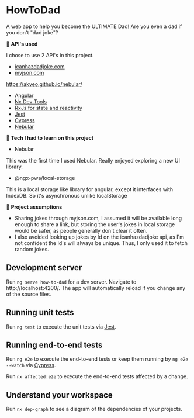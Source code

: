 # HowToDad

A web app to help you become the ULTIMATE Dad! Are you even a dad if you don't "dad joke"?

🔎 **API's used**

I chose to use 2 API's in this project.

- [icanhazdadjoke.com](https://icanhazdadjoke.com/)
- [myjson.com](http://myjson.com/)


https://akveo.github.io/nebular/

- [Angular](https://angular.io)
- [Nx Dev Tools](https://nx.dev/angular)
- [RxJs for state and reactivity](https://rxjs-dev.firebaseapp.com/)
- [Jest](https://jestjs.io/)
- [Cypress](https://www.cypress.io/)
- [Nebular](https://akveo.github.io/nebular/)


🔎 **Tech I had to learn on this project**

- Nebular

This was the first time I used Nebular. Really enjoyed exploring a new UI library.

- @ngx-pwa/local-storage

This is a local storage like library for angular, except it interfaces with IndexDB. So it's asynchronous unlike localStorage

🔎 **Project assumptions**

- Sharing jokes through myjson.com, I assumed it will be available long enough to share a link, but storing the user's jokes in local storage would be safer, as people generally don't clear it often.
- I also avoided looking up jokes by Id on the icanhazdadjoke api, as I'm not confident the Id's will always be unique. Thus, I only used it to fetch random jokes.


## Development server

Run `ng serve how-to-dad` for a dev server. Navigate to http://localhost:4200/. The app will automatically reload if you change any of the source files.

## Running unit tests

Run `ng test` to execute the unit tests via [Jest](https://jestjs.io).

## Running end-to-end tests

Run `ng e2e` to execute the end-to-end tests or keep them running by `ng e2e --watch` via [Cypress](https://www.cypress.io).

Run `nx affected:e2e` to execute the end-to-end tests affected by a change.

## Understand your workspace

Run `nx dep-graph` to see a diagram of the dependencies of your projects.

